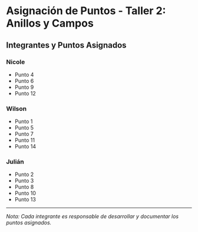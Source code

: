 # Asignación de Puntos - Taller 2: Anillos y Campos

## Integrantes y Puntos Asignados

### Nicole
- Punto 4
- Punto 6
- Punto 9
- Punto 12

### Wilson
- Punto 1
- Punto 5
- Punto 7
- Punto 11
- Punto 14

### Julián
- Punto 2
- Punto 3
- Punto 8
- Punto 10
- Punto 13

---
*Nota: Cada integrante es responsable de desarrollar y documentar los puntos asignados.*
